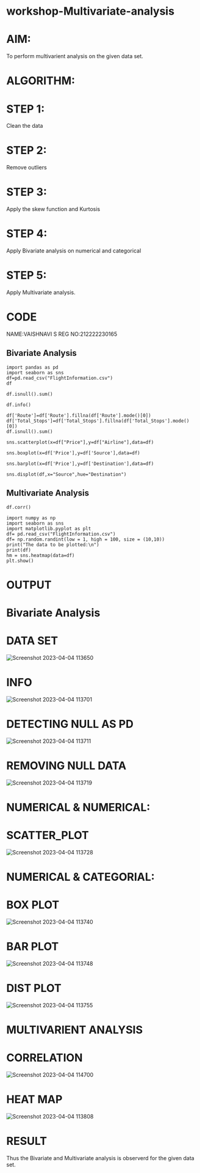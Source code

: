 # workshop-Multivariate-analysis
# AIM:
To perform multivarient analysis on the given data set.

# ALGORITHM:
# STEP 1:
   Clean the data
# STEP 2:
   Remove outliers
# STEP 3:
   Apply the skew function and Kurtosis
# STEP 4:
   Apply Bivariate analysis on numerical and categorical
# STEP 5:
   Apply Multivariate analysis.

# CODE
NAME:VAISHNAVI S
REG NO:212222230165

## Bivariate Analysis
```
import pandas as pd
import seaborn as sns
df=pd.read_csv("FlightInformation.csv")
df

df.isnull().sum()

df.info()

df['Route']=df['Route'].fillna(df['Route'].mode()[0])
df['Total_Stops']=df['Total_Stops'].fillna(df['Total_Stops'].mode()[0])
df.isnull().sum()

sns.scatterplot(x=df["Price"],y=df["Airline"],data=df)

sns.boxplot(x=df['Price'],y=df['Source'],data=df)

sns.barplot(x=df['Price'],y=df['Destination'],data=df)

sns.displot(df,x="Source",hue="Destination")
```
## Multivariate Analysis 
```
df.corr()

import numpy as np
import seaborn as sns
import matplotlib.pyplot as plt
df= pd.read_csv("FlightInformation.csv")
df= np.random.randint(low = 1, high = 100, size = (10,10))
print("The data to be plotted:\n")
print(df)
hm = sns.heatmap(data=df)
plt.show()
```
# OUTPUT

# Bivariate Analysis

# DATA SET
![Screenshot 2023-04-04 113650](https://user-images.githubusercontent.com/118541897/229703423-937ff335-2eef-47a3-b1c1-33911170f0a1.png)


# INFO
![Screenshot 2023-04-04 113701](https://user-images.githubusercontent.com/118541897/229703572-766de0cc-eca0-4482-a51b-6e985ca5e678.png)


# DETECTING NULL AS PD
![Screenshot 2023-04-04 113711](https://user-images.githubusercontent.com/118541897/229703651-6db6f8f6-d2e4-4cf8-b22c-315a41f6267f.png)


# REMOVING NULL DATA
![Screenshot 2023-04-04 113719](https://user-images.githubusercontent.com/118541897/229703683-61853a8e-f5d1-4a96-94d5-b0d708c25458.png)


# NUMERICAL & NUMERICAL:

# SCATTER_PLOT
![Screenshot 2023-04-04 113728](https://user-images.githubusercontent.com/118541897/229703726-d883646b-62ee-4967-9da7-edd83b5a5373.png)


# NUMERICAL & CATEGORIAL:

# BOX PLOT
![Screenshot 2023-04-04 113740](https://user-images.githubusercontent.com/118541897/229703992-908fec05-cd71-4d39-ba24-23c3746b4b66.png)


# BAR PLOT
![Screenshot 2023-04-04 113748](https://user-images.githubusercontent.com/118541897/229704024-63302889-dc97-433a-bd76-423355018c83.png)


# DIST PLOT
![Screenshot 2023-04-04 113755](https://user-images.githubusercontent.com/118541897/229704089-fffdafd8-cee5-45af-af85-a6206c6053fc.png)


# MULTIVARIENT ANALYSIS

# CORRELATION
![Screenshot 2023-04-04 114700](https://user-images.githubusercontent.com/118541897/229704256-dbad8351-1a00-4614-b2e7-53fb4c947022.png)


# HEAT MAP
![Screenshot 2023-04-04 113808](https://user-images.githubusercontent.com/118541897/229704177-528a157e-6c66-4167-86ae-bf821c5b8c2b.png)


# RESULT
Thus the Bivariate and Multivariate analysis is observerd for the given data set.
